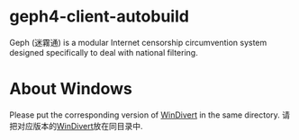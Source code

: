 # geph4-client-autobuild
Geph (迷霧通) is a modular Internet censorship circumvention system designed specifically to deal with national filtering. 
# About Windows
Please put the corresponding version of [WinDivert](https://github.com/basil00/Divert) in the same directory.
请把对应版本的[WinDivert](https://github.com/basil00/Divert)放在同目录中.
